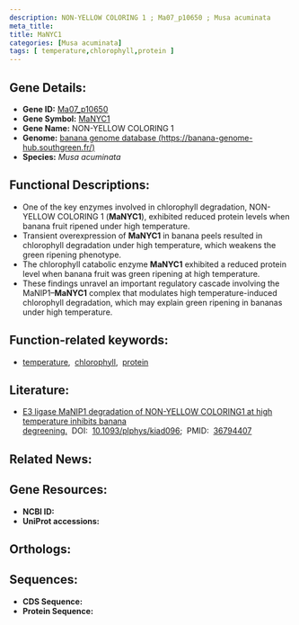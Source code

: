 ```yaml
---
description: NON-YELLOW COLORING 1 ; Ma07_p10650 ; Musa acuminata
meta_title:
title: MaNYC1
categories: [Musa acuminata]
tags: [ temperature,chlorophyll,protein ]
---
```


## Gene Details:
- **Gene ID:** [Ma07_p10650]()
- **Gene Symbol:** <u>MaNYC1</u>
- **Gene Name:** NON-YELLOW COLORING 1
- **Genome:** [banana genome database (https://banana-genome-hub.southgreen.fr/)]()
- **Species:** *Musa acuminata*

## Functional Descriptions:
   - One of the key enzymes involved in chlorophyll degradation, NON-YELLOW COLORING 1 (**MaNYC1**), exhibited reduced protein levels when banana fruit ripened under high temperature.
   - Transient overexpression of **MaNYC1** in banana peels resulted in chlorophyll degradation under high temperature, which weakens the green ripening phenotype.
   - The chlorophyll catabolic enzyme **MaNYC1** exhibited a reduced protein level when banana fruit was green ripening at high temperature.
   - These findings unravel an important regulatory cascade involving the MaNIP1–**MaNYC1** complex that modulates high temperature-induced chlorophyll degradation, which may explain green ripening in bananas under high temperature.

## Function-related keywords:
   - [temperature](/tags/temperature/),&nbsp;&nbsp;[chlorophyll](/tags/chlorophyll/),&nbsp;&nbsp;[protein](/tags/protein/)

## Literature:
   - [E3 ligase MaNIP1 degradation of NON-YELLOW COLORING1 at high temperature inhibits banana degreening.](https://doi.org/10.1093/plphys/kiad096)&nbsp;&nbsp;DOI:&nbsp;&nbsp;[10.1093/plphys/kiad096](https://doi.org/10.1093/plphys/kiad096);&nbsp;&nbsp;PMID:&nbsp;&nbsp;[36794407](https://pubmed.ncbi.nlm.nih.gov/36794407/)

## Related News:

## Gene Resources:
- **NCBI ID:**  [](https://www.ncbi.nlm.nih.gov/gene/?term=)
- **UniProt accessions:**  [](https://www.uniprot.org/uniprotkb//entry)

## Orthologs:

## Sequences:
- **CDS Sequence:**
- **Protein Sequence:**
